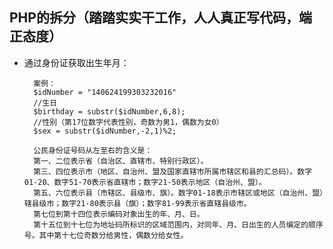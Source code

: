 ## PHP的拆分（踏踏实实干工作，人人真正写代码，端正态度）

- 通过身份证获取出生年月：
        
        案例：
        $idNumber = "140624199303232016"
        //生日
        $birthday = substr($idNumber,6,8);
        //性别（第17位数字代表性别，奇数为男1，偶数为女0）
        $sex = substr($idNumber,-2,1)%2;
        
        公民身份证号码从左至右的含义是：
        第一、二位表示省（自治区、直辖市、特别行政区）。
        第三、四位表示市（地区、自治州、盟及国家直辖市所属市辖区和县的汇总码）。数字01-20、数字51-70表示省直辖市；数字21-50表示地区（自治州、盟）。
        第五、六位表示县（市辖区、县级市、旗）。数字01-18表示市辖区或地区（自治州、盟）辖县级市；数字21-80表示县（旗）；数字81-99表示省直辖县级市。
        第七位到第十四位表示编码对象出生的年、月、日。
        第十五位到十七位为地址码所标识的区域范围内，对同年、月、日出生的人员编定的顺序号。其中第十七位奇数分给男性，偶数分给女性。     
